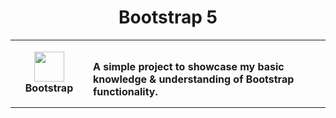 <h1 align="center">Bootstrap 5</h1>
<table align="center">
  <tr>
    <td align="center" height="108" width="108">
        <img
        src="https://cdn.jsdelivr.net/gh/devicons/devicon/icons/bootstrap/bootstrap-plain.svg"
        width="48"
        height="48"
        />
        <br /><strong>Bootstrap</strong>
     </td>
    <td>
        <br /><strong> A simple project to showcase my basic knowledge & understanding of Bootstrap functionality.</strong>
    </td>
  </tr>
</table>

